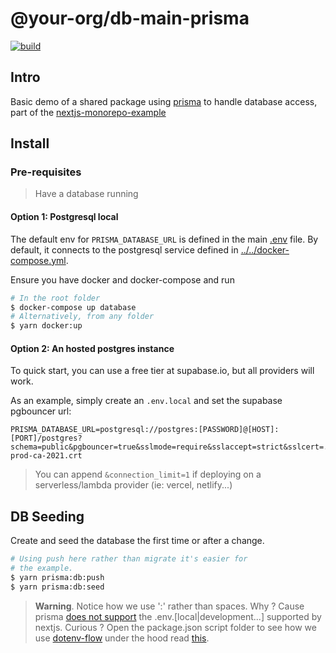 # @your-org/db-main-prisma

<p align="left">
  <a aria-label="Build" href="https://github.com/belgattitude/nextjs-monorepo-example/actions?query=workflow%3ACI">
    <img alt="build" src="https://img.shields.io/github/workflow/status/belgattitude/nextjs-monorepo-example/CI-web-app/main?label=CI&logo=github&style=flat-quare&labelColor=000000" />
  </a>
</p>

## Intro

Basic demo of a shared package using [prisma](<(https://prisma.io)>) to handle database access, part of the [nextjs-monorepo-example](https://github.com/belgattitude/nextjs-monorepo-example)

## Install

### Pre-requisites

> Have a database running

#### Option 1: Postgresql local

The default env for `PRISMA_DATABASE_URL` is defined in the main [.env](.env) file.
By default, it connects to the postgresql service defined in [../../docker-compose.yml](../../docker-compose.yml).

Ensure you have docker and docker-compose and run

```bash
# In the root folder
$ docker-compose up database
# Alternatively, from any folder
$ yarn docker:up
```

#### Option 2: An hosted postgres instance

To quick start, you can use a free tier at supabase.io, but all providers will work.

As an example, simply create an `.env.local` and set the supabase pgbouncer url:

```env
PRISMA_DATABASE_URL=postgresql://postgres:[PASSWORD]@[HOST]:[PORT]/postgres?schema=public&pgbouncer=true&sslmode=require&sslaccept=strict&sslcert=../config/certs/supabase-prod-ca-2021.crt
```

> You can append `&connection_limit=1` if deploying on a serverless/lambda provider (ie: vercel, netlify...)

## DB Seeding

Create and seed the database the first time or after a change.

```bash
# Using push here rather than migrate it's easier for
# the example.
$ yarn prisma:db:push
$ yarn prisma:db:seed
```

> **Warning**. Notice how we use ':' rather than spaces. Why ? Cause prisma
> [does not support](https://github.com/prisma/prisma/issues/3865) the .env.[local|development...] supported by nextjs.
> Curious ? Open the package.json script folder to see how we use [dotenv-flow](https://github.com/kerimdzhanov/dotenv-flow) under the hood read [this](https://github.com/prisma/prisma/issues/3865).
